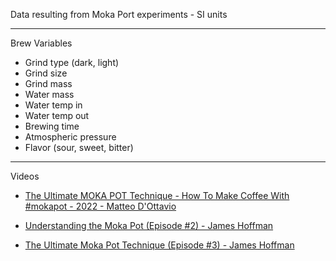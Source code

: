 Data resulting from Moka Port experiments - SI units

- - - -

Brew Variables
* Grind type (dark, light)
* Grind size
* Grind mass
* Water mass
* Water temp in
* Water temp out
* Brewing time
* Atmospheric pressure
* Flavor (sour, sweet, bitter)

- - - -

Videos

* [The Ultimate MOKA POT Technique - How To Make Coffee With #mokapot - 2022 - Matteo D'Ottavio](https://youtu.be/qr4eYpttE2Q?si=BWiR2CI9_B_Fcu6S)

* [Understanding the Moka Pot (Episode #2) - James Hoffman](https://youtu.be/zK0F5PqJ1Gk?si=23Q-qekkprYDm0vH)

* [The Ultimate Moka Pot Technique (Episode #3) - James Hoffman](https://youtu.be/BfDLoIvb0w4?si=TKowq1YcokCUCmWJ)
